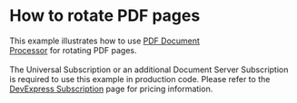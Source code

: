 # How to rotate PDF pages


<p>This example illustrates how to use <a href="https://documentation.devexpress.com/#DocumentServer/CustomDocument16491">PDF Document Processor</a> for rotating PDF pages.<br><br>The Universal Subscription or an additional Document Server Subscription is required to use this example in production code. Please refer to the <a href="https://www.devexpress.com/Subscriptions/">DevExpress Subscription</a> page for pricing information.</p>

<br/>



